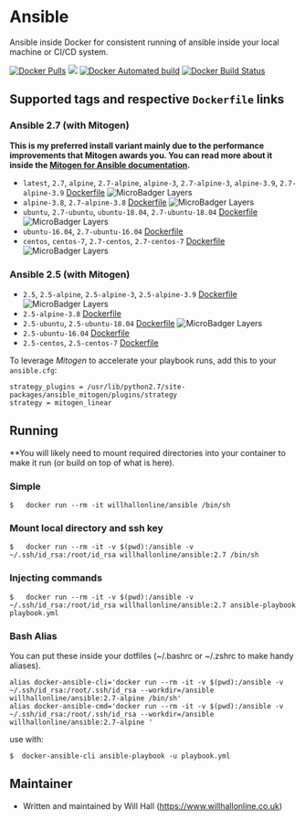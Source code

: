 # Ansible

Ansible inside Docker for consistent running of ansible inside your local machine or CI/CD system.

[![Docker Pulls](https://img.shields.io/docker/pulls/willhallonline/ansible.svg)][hub] [![](https://images.microbadger.com/badges/image/willhallonline/ansible.svg)](https://microbadger.com/images/willhallonline/ansible "Get your own image badge on microbadger.com") [![Docker Automated build](https://img.shields.io/docker/automated/willhallonline/ansible.svg)][hub] [![Docker Build Status](https://img.shields.io/docker/build/willhallonline/ansible.svg)][hub]

## Supported tags and respective ```Dockerfile``` links

### Ansible 2.7 (with Mitogen)

**This is my preferred install variant mainly due to the performance improvements that Mitogen awards you. You can read more about it inside the [Mitogen for Ansible documentation](https://mitogen.readthedocs.io/en/stable/ansible.html).**

* ```latest```, ```2.7```, ```alpine```, ```2.7-alpine```, ```alpine-3```, ```2.7-alpine-3```,  ```alpine-3.9```, ```2.7-alpine-3.9``` [Dockerfile](https://github.com/willhallonline/docker-ansible/blob/master/ansible27/alpine39/Dockerfile) ![MicroBadger Layers](https://img.shields.io/microbadger/layers/willhallonline/ansible/alpine.svg)
* ```alpine-3.8```, ```2.7-alpine-3.8``` [Dockerfile](https://github.com/willhallonline/docker-ansible/blob/master/ansible27/alpine38/Dockerfile) ![MicroBadger Layers](https://img.shields.io/microbadger/layers/willhallonline/ansible/alpine.svg)
* ```ubuntu```, ```2.7-ubuntu```, ```ubuntu-18.04```, ```2.7-ubuntu-18.04``` [Dockerfile](https://github.com/willhallonline/docker-ansible/blob/master/ansible27/ubuntu1804/Dockerfile) ![MicroBadger Layers](https://img.shields.io/microbadger/layers/willhallonline/ansible/ubuntu.svg)
* ```ubuntu-16.04```, ```2.7-ubuntu-16.04``` [Dockerfile](https://github.com/willhallonline/docker-ansible/blob/master/ansible27/ubuntu1604/Dockerfile)
* ```centos```, ```centos-7```, ```2.7-centos```, ```2.7-centos-7``` [Dockerfile](https://github.com/willhallonline/docker-ansible/blob/master/ansible27/centos7/Dockerfile) ![MicroBadger Layers](https://img.shields.io/microbadger/layers/willhallonline/ansible/centos.svg)

### Ansible 2.5 (with Mitogen)

* ```2.5```, ```2.5-alpine```, ```2.5-alpine-3```, ```2.5-alpine-3.9``` [Dockerfile](https://github.com/willhallonline/docker-ansible/blob/master/ansible25/alpine39/Dockerfile) ![MicroBadger Layers](https://img.shields.io/microbadger/layers/willhallonline/ansible/2.5.svg)
* ```2.5-alpine-3.8``` [Dockerfile](https://github.com/willhallonline/docker-ansible/blob/master/ansible25/alpine38/Dockerfile)
* ```2.5-ubuntu```, ```2.5-ubuntu-18.04``` [Dockerfile](https://github.com/willhallonline/docker-ansible/blob/master/ansible25/ubuntu1804/Dockerfile) ![MicroBadger Layers](https://img.shields.io/microbadger/layers/willhallonline/ansible/2.5-ubuntu.svg)
* ```2.5-ubuntu-16.04``` [Dockerfile](https://github.com/willhallonline/docker-ansible/blob/master/ansible25/ubuntu1604/Dockerfile)
* ```2.5-centos```, ```2.5-centos-7``` [Dockerfile](https://github.com/willhallonline/docker-ansible/blob/master/ansible25/centos7/Dockerfile)

To leverage *Mitogen* to accelerate your playbook runs, add this to your ```ansible.cfg```:

```
strategy_plugins = /usr/lib/python2.7/site-packages/ansible_mitogen/plugins/strategy
strategy = mitogen_linear
```

## Running

**You will likely need to mount required directories into your container to make it run (or build on top of what is here).

### Simple

```
$   docker run --rm -it willhallonline/ansible /bin/sh
```

### Mount local directory and ssh key

```
$   docker run --rm -it -v $(pwd):/ansible -v ~/.ssh/id_rsa:/root/id_rsa willhallonline/ansible:2.7 /bin/sh
```

### Injecting commands

```
$   docker run --rm -it -v $(pwd):/ansible -v ~/.ssh/id_rsa:/root/id_rsa willhallonline/ansible:2.7 ansible-playbook playbook.yml
```

### Bash Alias

You can put these inside your dotfiles (~/.bashrc or ~/.zshrc to make handy aliases).

```
alias docker-ansible-cli='docker run --rm -it -v $(pwd):/ansible -v ~/.ssh/id_rsa:/root/.ssh/id_rsa --workdir=/ansible willhallonline/ansible:2.7-alpine /bin/sh'
alias docker-ansible-cmd='docker run --rm -it -v $(pwd):/ansible -v ~/.ssh/id_rsa:/root/.ssh/id_rsa --workdir=/ansible willhallonline/ansible:2.7-alpine '
```

use with:

```
$  docker-ansible-cli ansible-playbook -u playbook.yml
```

## Maintainer

* Written and maintained by Will Hall (https://www.willhallonline.co.uk)

[hub]: https://hub.docker.com/r/willhallonline/ansible
[microbadger]: https://microbadger.com/images/willhallonline/ansible
